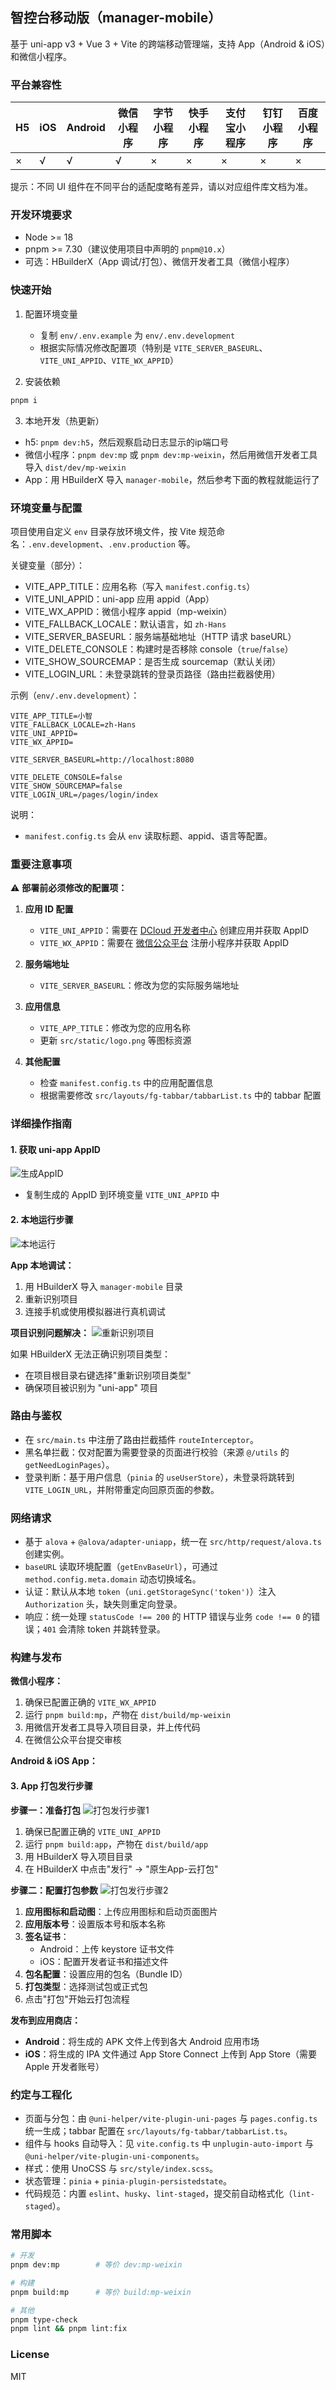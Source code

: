 ## 智控台移动版（manager-mobile）
基于 uni-app v3 + Vue 3 + Vite 的跨端移动管理端，支持 App（Android & iOS）和微信小程序。

### 平台兼容性

| H5 | iOS | Android | 微信小程序 | 字节小程序 | 快手小程序 | 支付宝小程序 | 钉钉小程序 | 百度小程序 |
| -- | --- | ------- | ---------- | ---------- | ---------- | ------------ | ---------- | ---------- |
| ×  | √   | √       | √          | ×          | ×          | ×            | ×          | ×          |

提示：不同 UI 组件在不同平台的适配度略有差异，请以对应组件库文档为准。

### 开发环境要求
- Node >= 18
- pnpm >= 7.30（建议使用项目中声明的 `pnpm@10.x`）
- 可选：HBuilderX（App 调试/打包）、微信开发者工具（微信小程序）

### 快速开始
1) 配置环境变量
   - 复制 `env/.env.example` 为 `env/.env.development`
   - 根据实际情况修改配置项（特别是 `VITE_SERVER_BASEURL`、`VITE_UNI_APPID`、`VITE_WX_APPID`）

2) 安装依赖

```bash
pnpm i
```

3) 本地开发（热更新）
- h5: `pnpm dev:h5`，然后观察启动日志显示的ip端口号
- 微信小程序：`pnpm dev:mp` 或 `pnpm dev:mp-weixin`，然后用微信开发者工具导入 `dist/dev/mp-weixin`
- App：用 HBuilderX 导入 `manager-mobile`，然后参考下面的教程就能运行了

### 环境变量与配置
项目使用自定义 `env` 目录存放环境文件，按 Vite 规范命名：`.env.development`、`.env.production` 等。

关键变量（部分）：
- VITE_APP_TITLE：应用名称（写入 `manifest.config.ts`）
- VITE_UNI_APPID：uni-app 应用 appid（App）
- VITE_WX_APPID：微信小程序 appid（mp-weixin）
- VITE_FALLBACK_LOCALE：默认语言，如 `zh-Hans`
- VITE_SERVER_BASEURL：服务端基础地址（HTTP 请求 baseURL）
- VITE_DELETE_CONSOLE：构建时是否移除 console（`true`/`false`）
- VITE_SHOW_SOURCEMAP：是否生成 sourcemap（默认关闭）
- VITE_LOGIN_URL：未登录跳转的登录页路径（路由拦截器使用）

示例（`env/.env.development`）：
```env
VITE_APP_TITLE=小智
VITE_FALLBACK_LOCALE=zh-Hans
VITE_UNI_APPID=
VITE_WX_APPID=

VITE_SERVER_BASEURL=http://localhost:8080

VITE_DELETE_CONSOLE=false
VITE_SHOW_SOURCEMAP=false
VITE_LOGIN_URL=/pages/login/index
```

说明：
- `manifest.config.ts` 会从 `env` 读取标题、appid、语言等配置。

### 重要注意事项
⚠️ **部署前必须修改的配置项：**

1. **应用 ID 配置**
   - `VITE_UNI_APPID`：需要在 [DCloud 开发者中心](https://dev.dcloud.net.cn/) 创建应用并获取 AppID
   - `VITE_WX_APPID`：需要在 [微信公众平台](https://mp.weixin.qq.com/) 注册小程序并获取 AppID

2. **服务端地址**
   - `VITE_SERVER_BASEURL`：修改为您的实际服务端地址

3. **应用信息**
   - `VITE_APP_TITLE`：修改为您的应用名称
   - 更新 `src/static/logo.png` 等图标资源

4. **其他配置**
   - 检查 `manifest.config.ts` 中的应用配置信息
   - 根据需要修改 `src/layouts/fg-tabbar/tabbarList.ts` 中的 tabbar 配置

### 详细操作指南

#### 1. 获取 uni-app AppID
![生成AppID](../../docs/images/manager-mobile/生成appid.png)
- 复制生成的 AppID 到环境变量 `VITE_UNI_APPID` 中

#### 2. 本地运行步骤
![本地运行](../../docs/images/manager-mobile/本地运行.png)

**App 本地调试：**
1. 用 HBuilderX 导入 `manager-mobile` 目录
2. 重新识别项目
3. 连接手机或使用模拟器进行真机调试

**项目识别问题解决：**
![重新识别项目](../../docs/images/manager-mobile/重新识别项目.png)

如果 HBuilderX 无法正确识别项目类型：
- 在项目根目录右键选择"重新识别项目类型"
- 确保项目被识别为 "uni-app" 项目

### 路由与鉴权
- 在 `src/main.ts` 中注册了路由拦截插件 `routeInterceptor`。
- 黑名单拦截：仅对配置为需要登录的页面进行校验（来源 `@/utils` 的 `getNeedLoginPages`）。
- 登录判断：基于用户信息（`pinia` 的 `useUserStore`），未登录将跳转到 `VITE_LOGIN_URL`，并附带重定向回原页面的参数。

### 网络请求
- 基于 `alova` + `@alova/adapter-uniapp`，统一在 `src/http/request/alova.ts` 创建实例。
- `baseURL` 读取环境配置（`getEnvBaseUrl`），可通过 `method.config.meta.domain` 动态切换域名。
- 认证：默认从本地 `token`（`uni.getStorageSync('token')`）注入 `Authorization` 头，缺失则重定向登录。
- 响应：统一处理 `statusCode !== 200` 的 HTTP 错误与业务 `code !== 0` 的错误；`401` 会清除 token 并跳转登录。

### 构建与发布

**微信小程序：**
1. 确保已配置正确的 `VITE_WX_APPID`
2. 运行 `pnpm build:mp`，产物在 `dist/build/mp-weixin`
3. 用微信开发者工具导入项目目录，并上传代码
4. 在微信公众平台提交审核

**Android & iOS App：**

#### 3. App 打包发行步骤

**步骤一：准备打包**
![打包发行步骤1](../../docs/images/manager-mobile/打包发行步骤1.png)

1. 确保已配置正确的 `VITE_UNI_APPID`
2. 运行 `pnpm build:app`，产物在 `dist/build/app`
3. 用 HBuilderX 导入项目目录
4. 在 HBuilderX 中点击"发行" → "原生App-云打包"

**步骤二：配置打包参数**
![打包发行步骤2](../../docs/images/manager-mobile/打包发行步骤2.png)

1. **应用图标和启动图**：上传应用图标和启动页面图片
2. **应用版本号**：设置版本号和版本名称
3. **签名证书**：
   - Android：上传 keystore 证书文件
   - iOS：配置开发者证书和描述文件
4. **包名配置**：设置应用的包名（Bundle ID）
5. **打包类型**：选择测试包或正式包
6. 点击"打包"开始云打包流程

**发布到应用商店：**
- **Android**：将生成的 APK 文件上传到各大 Android 应用市场
- **iOS**：将生成的 IPA 文件通过 App Store Connect 上传到 App Store（需要 Apple 开发者账号）

### 约定与工程化
- 页面与分包：由 `@uni-helper/vite-plugin-uni-pages` 与 `pages.config.ts` 统一生成；tabbar 配置在 `src/layouts/fg-tabbar/tabbarList.ts`。
- 组件与 hooks 自动导入：见 `vite.config.ts` 中 `unplugin-auto-import` 与 `@uni-helper/vite-plugin-uni-components`。
- 样式：使用 UnoCSS 与 `src/style/index.scss`。
- 状态管理：`pinia` + `pinia-plugin-persistedstate`。
- 代码规范：内置 `eslint`、`husky`、`lint-staged`，提交前自动格式化（`lint-staged`）。

### 常用脚本
```bash
# 开发
pnpm dev:mp        # 等价 dev:mp-weixin

# 构建
pnpm build:mp      # 等价 build:mp-weixin

# 其他
pnpm type-check
pnpm lint && pnpm lint:fix
```

### License
MIT
